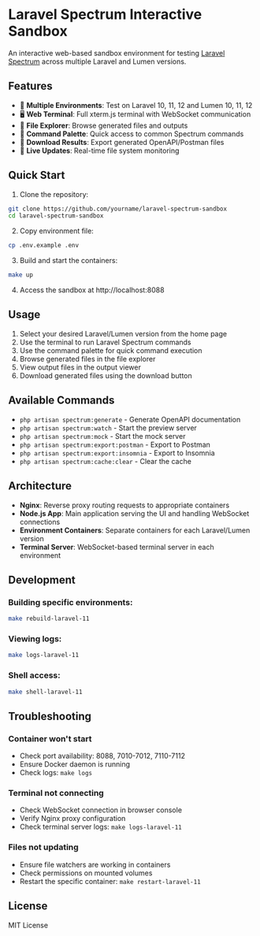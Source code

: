 # Laravel Spectrum Interactive Sandbox

An interactive web-based sandbox environment for testing [Laravel Spectrum](https://github.com/wadakatu/laravel-spectrum) across multiple Laravel and Lumen versions.

## Features

- 🚀 **Multiple Environments**: Test on Laravel 10, 11, 12 and Lumen 10, 11, 12
- 🖥️ **Web Terminal**: Full xterm.js terminal with WebSocket communication
- 📁 **File Explorer**: Browse generated files and outputs
- 🎯 **Command Palette**: Quick access to common Spectrum commands
- 💾 **Download Results**: Export generated OpenAPI/Postman files
- 🔄 **Live Updates**: Real-time file system monitoring

## Quick Start

1. Clone the repository:
```bash
git clone https://github.com/yourname/laravel-spectrum-sandbox
cd laravel-spectrum-sandbox
```

2. Copy environment file:
```bash
cp .env.example .env
```

3. Build and start the containers:
```bash
make up
```

4. Access the sandbox at http://localhost:8088

## Usage

1. Select your desired Laravel/Lumen version from the home page
2. Use the terminal to run Laravel Spectrum commands
3. Use the command palette for quick command execution
4. Browse generated files in the file explorer
5. View output files in the output viewer
6. Download generated files using the download button

## Available Commands

- `php artisan spectrum:generate` - Generate OpenAPI documentation
- `php artisan spectrum:watch` - Start the preview server
- `php artisan spectrum:mock` - Start the mock server
- `php artisan spectrum:export:postman` - Export to Postman
- `php artisan spectrum:export:insomnia` - Export to Insomnia
- `php artisan spectrum:cache:clear` - Clear the cache

## Architecture

- **Nginx**: Reverse proxy routing requests to appropriate containers
- **Node.js App**: Main application serving the UI and handling WebSocket connections
- **Environment Containers**: Separate containers for each Laravel/Lumen version
- **Terminal Server**: WebSocket-based terminal server in each environment

## Development

### Building specific environments:
```bash
make rebuild-laravel-11
```

### Viewing logs:
```bash
make logs-laravel-11
```

### Shell access:
```bash
make shell-laravel-11
```

## Troubleshooting

### Container won't start
- Check port availability: 8088, 7010-7012, 7110-7112
- Ensure Docker daemon is running
- Check logs: `make logs`

### Terminal not connecting
- Check WebSocket connection in browser console
- Verify Nginx proxy configuration
- Check terminal server logs: `make logs-laravel-11`

### Files not updating
- Ensure file watchers are working in containers
- Check permissions on mounted volumes
- Restart the specific container: `make restart-laravel-11`

## License

MIT License